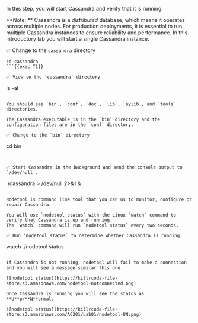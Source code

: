 In this step, you will start Cassandra and verify that it is running.

**Note: ** Cassandra is a *distributed* database, which means it operates across multiple nodes. For production deployments, it is essential to run multiple Cassandra instances to ensure reliability and performance. In this introductory lab you will start a single Cassandra instance.

✅ Change to the `cassandra` directory
```
cd cassandra
```{{exec T1}}

✅ View to the `cassandra` directory
```
ls -al
```{{exec T1}}

You should see `bin`, `conf`, `doc`, `lib`, `pylib`, and `tools` directories.

The Cassandra executable is in the `bin` directory and the configuration files are in the `conf` directory.

✅ Change to the `bin` directory
```
cd bin
```{{exec T1}}


✅ Start Cassandra in the background and send the console output to `/dev/null`.
```
./cassandra > /dev/null 2>&1 &
```{{exec T1}}

Nodetool is command line tool that you can us to monitor, configure or repair Cassandra.

You will use `nodetool status` with the Linux `watch` command to verify that Cassandra is up and running. 
The `watch` command will run `nodetool status` every two seconds.

✅ Run 'nodetool status` to determine whether Cassandra is running.
```
watch ./nodetool status
```{{exec T1}}

If Cassandra is not running, nodetool will fail to make a connection and you will see a message similar this one.

![nodetool status](https://killrcoda-file-store.s3.amazonaws.com/nodetool-notconnected.png)

Once Cassandra is running you will see the status as **U**p/**N**ormal.

![nodetool status](https://killrcoda-file-store.s3.amazonaws.com/AC201/Lab01/nodetool-UN.png)